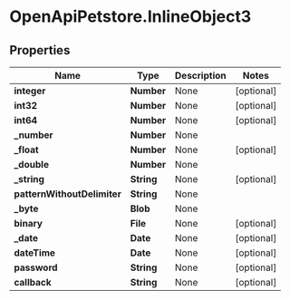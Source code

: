 # OpenApiPetstore.InlineObject3

## Properties

Name | Type | Description | Notes
------------ | ------------- | ------------- | -------------
**integer** | **Number** | None | [optional] 
**int32** | **Number** | None | [optional] 
**int64** | **Number** | None | [optional] 
**_number** | **Number** | None | 
**_float** | **Number** | None | [optional] 
**_double** | **Number** | None | 
**_string** | **String** | None | [optional] 
**patternWithoutDelimiter** | **String** | None | 
**_byte** | **Blob** | None | 
**binary** | **File** | None | [optional] 
**_date** | **Date** | None | [optional] 
**dateTime** | **Date** | None | [optional] 
**password** | **String** | None | [optional] 
**callback** | **String** | None | [optional] 


